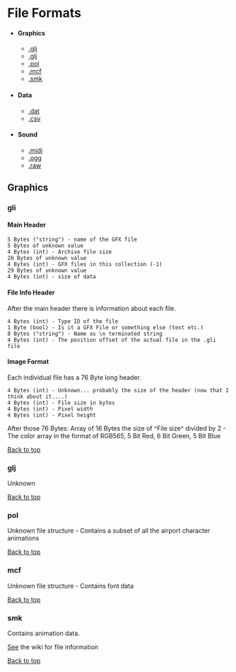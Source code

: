 # File Formats
<a name="header"></a>
- #### Graphics
  - [.gli](#gli)
  - [.glj](#glj)
  - [.pol](#pol)
  - [.mcf](#mcf)
  - [.smk](#smk)
- #### Data
  - [.dat](#dat)
  - [.csv](#csv)
- #### Sound
  - [.midi](#midi)
  - [.ogg](#ogg)
  - [.raw](#raw)
## Graphics

### gli <a name="gli"></a>
  
#### Main Header
```
5 Bytes ("string") - name of the GFX file
5 Bytes of unknown value
4 Bytes (int) - Archive file size
20 Bytes of unknown value
4 Bytes (int) - GFX files in this collection (-1)
29 Bytes of unknown value
4 Bytes (int) - size of data
```

#### File Info Header
After the main header there is information about each file.

```
4 Bytes (int) - Type ID of the file
1 Byte (bool) - Is it a GFX File or something else (text etc.)
8 Bytes ("string") - Name as \n terminated string
4 Bytes (int) - The position offset of the actual file in the .gli file
```

#### Image Format
Each individual file has a 76 Byte long header.
```
4 Bytes (int) - Unknown... probably the size of the header (now that I think about it....)
4 Bytes (int) - File size in bytes
4 Bytes (int) - Pixel width
4 Bytes (int) - Pixel height
```
After those 76 Bytes: Array of 16 Bytes the size of ^File size^ divided by 2 - The color array in the format of RGB565, 5 Bit Red, 6 Bit Green, 5 Bit Blue

[Back to top](#header)

### glj <a name="glj"></a>

Unknown

[Back to top](#header)
### pol <a name="pol"></a>

Unknown file structure - Contains a subset of all the airport character animations

[Back to top](#header)
### mcf <a name="mcf"></a>

Unknown file structure - Contains font data

[Back to top](#header)
### smk <a name="smk"></a>
Contains animation data.

[See](https://en.wikipedia.org/wiki/Smacker_video)  the wiki for file information

[Back to top](#header)
